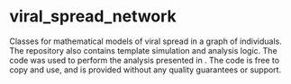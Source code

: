 # viral_spread_network
Classes for mathematical models of viral spread in a graph of individuals. The repository also contains template simulation and analysis logic. 
The code was used to perform the analysis presented in <INSERT MEDIUM LINK>. The code is free to copy and use, and is provided without any quality guarantees or support.

